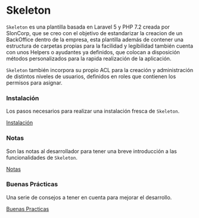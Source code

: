 # Skeleton
 ```Skeleton``` es una plantilla basada en Laravel 5 y PHP 7.2 creada por SlonCorp, que se creo con el objetivo de estandarizar la creacion de un BackOffice dentro de la empresa,
 esta plantilla además de contener una estructura de carpetas propias para la facilidad y legibilidad también cuenta con unos Helpers o ayudantes ya definidos, que colocan
 a disposición métodos personalizados para la rapida realización de la aplicación.
 
 ```Skeleton``` también incorpora su propio ACL para la creación y administración de distintos niveles de usuarios, definidos en roles que contienen los permisos para asignar.

### Instalación
Los pasos necesarios para realizar una instalación fresca de ```Skeleton```.

 [Instalación](_installation.md)
 
### Notas
Son las notas al desarrollador para tener una breve introducción a las funcionalidades de ```Skeleton```.

 [Notas](_developer_notes.md)
 
### Buenas Prácticas
Una serie de consejos a tener en cuenta para mejorar el desarrollo.

 [Buenas Practicas](_tips.md)